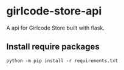 # girlcode-store-api

A api for Girlcode Store built with flask.

## Install require packages

```python -m pip install -r requirements.txt```

